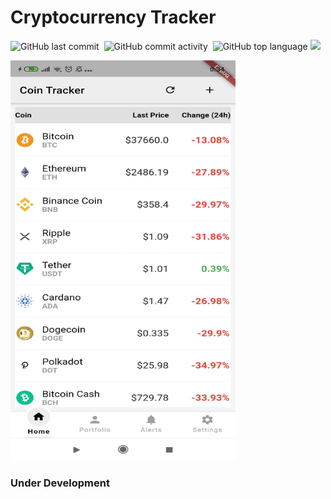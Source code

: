 # Cryptocurrency Tracker
![GitHub last commit](https://img.shields.io/github/last-commit/Yoad-Duani/Cryptocurrency_Tracker_flutter?style=for-the-badge)&nbsp;&nbsp;![GitHub commit activity](https://img.shields.io/github/commit-activity/y/Yoad-Duani/Cryptocurrency_Tracker_flutter?style=social)&nbsp;&nbsp;![GitHub top language](https://img.shields.io/github/languages/top/Yoad-Duani/Cryptocurrency_Tracker_flutter?style=for-the-badge)
![](https://img.shields.io/badge/status-Under%20Development-yellow)

<!-- ![GitHub Logo](/images/displayForReadme.jpeg) -->
<img src="/images/displayForReadme.jpeg" width="360" height="640">

### Under Development 


